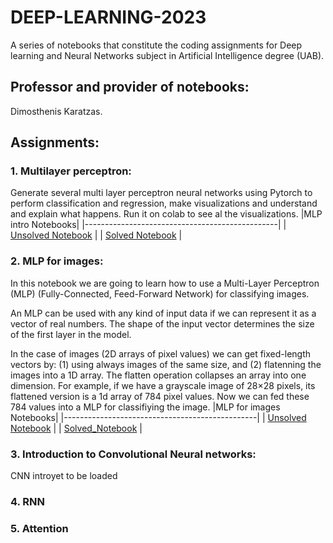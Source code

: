 # DEEP-LEARNING-2023
A series of notebooks that constitute the coding assignments for Deep learning and Neural Networks subject in Artificial Intelligence degree (UAB).

## Professor and provider of notebooks:

Dimosthenis Karatzas.

## Assignments:

### 1. Multilayer perceptron:

Generate several multi layer perceptron neural networks using Pytorch to perform classification and regression, make visualizations and understand and explain what happens. Run it on colab to see al the visualizations.
|MLP intro Notebooks|
|------------------------------------------------|
| [Unsolved Notebook](https://github.com/Neilus03/DEEP-LEARNING-2023/blob/main/Unsolved_Notebooks/P3_Intro_MLP.ipynb) |
| [Solved Notebook](https://github.com/Neilus03/DEEP-LEARNING-2023/blob/main/Solved_Notebooks/P3_Intro_MLP_Neil.ipynb) |


### 2. MLP for images:

In this notebook we are going to learn how to use a Multi-Layer Perceptron (MLP) (Fully-Connected, Feed-Forward Network) for classifying images.

An MLP can be used with any kind of input data if we can represent it as a vector of real numbers. The shape of the input vector determines the size of the first layer in the model.

In the case of images (2D arrays of pixel values) we can get fixed-length vectors by: (1) using always images of the same size, and (2) flatenning the images into a 1D array. The flatten operation collapses an array into one dimension. For example, if we have a grayscale image of  28×28  pixels, its flattened version is a 1d array of  784  pixel values. Now we can fed these  784  values into a MLP for classifiying the image.
|MLP for images Notebooks|
|------------------------------------------------|
| [Unsolved Notebook](https://github.com/Neilus03/DEEP-LEARNING-2023/blob/main/Unsolved_Notebooks/P4_MLP_for_Images.ipynb) |
| [Solved_Notebook](https://github.com/Neilus03/DEEP-LEARNING-2023/blob/main/Solved_Notebooks/P4_MLP_for_Images_Neil.ipynb) |


### 3. Introduction to Convolutional Neural networks:
CNN introyet to be loaded

### 4. RNN

### 5. Attention



